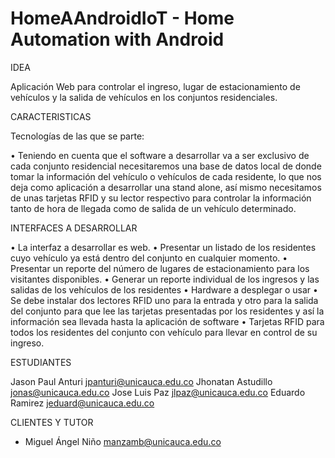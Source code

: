 # HomeAAndroidIoT - Home Automation with Android

IDEA

Aplicación Web para controlar el ingreso, lugar de estacionamiento de vehículos y la salida de vehículos en los conjuntos residenciales.

CARACTERISTICAS

Tecnologías de las que se parte:

•	Teniendo en cuenta que el software a desarrollar va a ser exclusivo de cada conjunto residencial necesitaremos una base de datos local de donde tomar la información del vehículo o vehículos de cada residente, lo que nos  deja como aplicación a desarrollar una stand alone,  así mismo  necesitamos de unas tarjetas RFID y su lector respectivo para controlar la información tanto de hora de llegada como de salida de un vehículo determinado.

INTERFACES A DESARROLLAR

•	La interfaz a desarrollar es web. 
•	Presentar un listado de los residentes cuyo vehículo ya está dentro del conjunto en cualquier momento.
•	Presentar un reporte del número de lugares de estacionamiento para los visitantes disponibles.
•	Generar un reporte individual de los ingresos y las salidas de los vehículos de los residentes
•	Hardware a desplegar o usar
•	Se debe instalar dos lectores RFID uno para la entrada y otro para la salida del conjunto  para que lee las tarjetas presentadas por los residentes y así la información sea llevada hasta la aplicación de software
•	Tarjetas RFID para todos los residentes del conjunto con vehículo para llevar en control de su ingreso. 

ESTUDIANTES

Jason Paul Anturi 	jpanturi@unicauca.edu.co
Jhonatan Astudillo	jonas@unicauca.edu.co
Jose Luis Paz  	jlpaz@unicauca.edu.co
Eduardo Ramirez	jeduard@unicauca.edu.co

CLIENTES Y TUTOR

- Miguel Ángel Niño            manzamb@unicauca.edu.co
